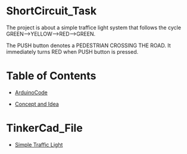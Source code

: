 # ShortCircuit_Task
The project is about a simple traffice light system that follows the cycle GREEN-->YELLOW-->RED-->GREEN.

The PUSH button denotes a PEDESTRIAN CROSSING THE ROAD. It immediately turns RED when PUSH button is pressed.



# Table of Contents

* [ArduinoCode](https://github.com/Saaam2404/ShortCircuit_Task/blob/main/ArduinoCode.c*)

* [Concept and Idea](https://github.com/Saaam2404/ShortCircuit_Task/blob/main/Concept_and_Idea.md)

# TinkerCad_File

* [Simple Traffic Light](https://www.tinkercad.com/things/homqDHw63H6-frantic-kup-krunk?sharecode=Ak2gs7bjSyCwCQKpKgAVUo_QOkNLifkixf6YYij4Qc0)
